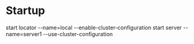 # Startup

start locator --name=local --enable-cluster-configuration
start server --name=server1 --use-cluster-configuration